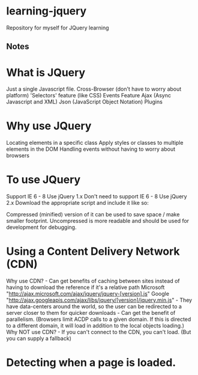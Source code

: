 # learning-jquery
Repository for myself for JQuery learning

## Notes
# What is JQuery
Just a single Javascript file.
Cross-Browser (don't have to worry about platform)
'Selectors' feature (like CSS)
Events Feature
Ajax (Async Javascript and XML)
Json (JavaScript Object Notation)
Plugins

# Why use JQuery
Locating elements in a specific class
Apply styles or classes to multiple elements in the DOM
Handling events without having to worry about browsers

# To use JQuery
Support IE 6 - 8
	Use jQuery 1.x
Don't need to support IE 6 - 8
	Use jQuery 2.x
Download the appropriate script and include it like so:
<head>
	<script type="text/javascript" src="jquery.js"></script>
</head>

Compressed (minified) version of it can be used to save space / make smaller footprint.
Uncompressed is more readable and should be used for development for debugging.

# Using a Content Delivery Network (CDN)
Why use CDN?
	- Can get benefits of caching between sites instead of having to download the reference if it's a relative path
	Microsoft "http://ajax.microsoft.com/ajax/jquery/jquery-[version].js"
	Google "http://ajax.googleapis.com/ajax/libs/jquery/[version]/jquery.min.js"
	- They have data-centers around the world, so the user can be redirected to a server closer to them for quicker downloads
	- Can get the benefit of parallelism. (Browsers limit ACDP calls to a given domain.  If this is directed to a different domain, it will load in addition to the local objects loading.)
Why NOT use CDN?
	- If you can't connect to the CDN, you can't load. (But you can supply a fallback)
		<script>
			window.jQuery || document.write('<script src="jquery.js"><\/script>')
		</script>
		
# Detecting when a page is loaded.
<script type="text/javascript">
	$(document).ready(function () {
		//Perform action here - DOM hierarchy is loaded, but not all images are loaded
	});
</script>
